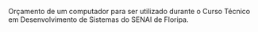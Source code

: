 Orçamento de um computador para ser utilizado durante o Curso Técnico em Desenvolvimento de Sistemas do SENAI de Floripa.
